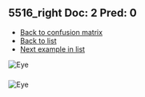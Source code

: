 ## 5516_right Doc: 2 Pred: 0
- [Back to confusion matrix](https://github.com/juliandewit/kaggle_retinopathy/blob/master/matrix.md)
- [Back to list](https://github.com/juliandewit/kaggle_retinopathy/blob/master/lists/20/list.md)
- [Next example in list](https://github.com/juliandewit/kaggle_retinopathy/blob/master/lists/20/56/5676_right.md)

![Eye](https://retinopaty.blob.core.windows.net/size1024/5516_right_2.jpeg)

### 

![Eye]()
